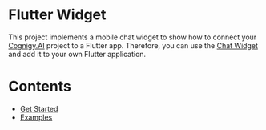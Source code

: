 # Flutter Widget

This project implements a mobile chat widget to show how to connect your [Cognigy.AI](https://cognigy.com/) project to a Flutter app. Therefore, you can use the [Chat Widget](./lib/chat_widget/) and add it to your own Flutter application.

# Contents

- [Get Started](./docs/get-started.md)
- [Examples](./docs/examples.md)

